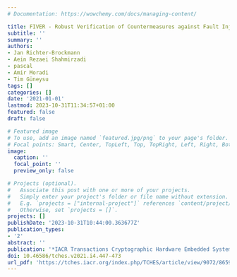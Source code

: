 ```yaml
---
# Documentation: https://wowchemy.com/docs/managing-content/

title: FIVER - Robust Verification of Countermeasures against Fault Injections
subtitle: ''
summary: ''
authors:
- Jan Richter-Brockmann
- Aein Rezaei Shahmirzadi
- pascal
- Amir Moradi
- Tim Güneysu
tags: []
categories: []
date: '2021-01-01'
lastmod: 2023-10-31T11:34:57+01:00
featured: false
draft: false

# Featured image
# To use, add an image named `featured.jpg/png` to your page's folder.
# Focal points: Smart, Center, TopLeft, Top, TopRight, Left, Right, BottomLeft, Bottom, BottomRight.
image:
  caption: ''
  focal_point: ''
  preview_only: false

# Projects (optional).
#   Associate this post with one or more of your projects.
#   Simply enter your project's folder or file name without extension.
#   E.g. `projects = ["internal-project"]` references `content/project/deep-learning/index.md`.
#   Otherwise, set `projects = []`.
projects: []
publishDate: '2023-10-31T10:44:00.363677Z'
publication_types:
- '2'
abstract: ''
publication: '*IACR Transactions Cryptographic Hardware Embedded Systems (TCHES)*'
doi: 10.46586/tches.v2021.i4.447-473
url_pdf: 'https://tches.iacr.org/index.php/TCHES/article/view/9072/8659'
---
```

